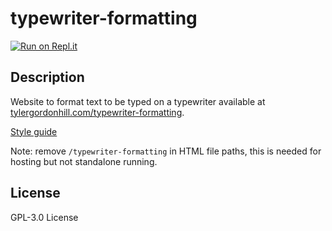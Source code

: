 # typewriter-formatting

[![Run on Repl.it](https://repl.it/badge/github/TyHil/typewriter-formatting)](https://repl.it/github/TyHil/typewriter-formatting)

## Description

Website to format text to be typed on a typewriter available at [tylergordonhill.com/typewriter-formatting](https://tylergordonhill.com/typewriter-formatting).

[Style guide](https://github.com/TyHil/personal-website-styles)

Note: remove `/typewriter-formatting` in HTML file paths, this is needed for hosting but not standalone running.

## License

GPL-3.0 License
